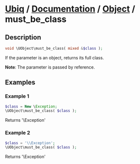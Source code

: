 [Ubiq](https://github.com/Pixel418/Ubiq#readme) / [Documentation](../index.md#readme) / [Object](../index.md#object) / must_be_class
======


Description
-------- 

```php
void \UObject\must_be_class( mixed &$class );
```

If the parameter is an object, returns its full class.

**Note**: The parameter is passed by reference.



Examples
--------

### Example 1

```php
$class = New \Exception;
\UObject\must_be_class( $class );
```
Returns '\Exception'

### Example 2

```php
$class = '\\Exception';
\UObject\must_be_class( $class );
```
Returns '\Exception'
